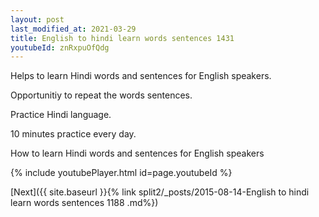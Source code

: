```yaml
---
layout: post
last_modified_at: 2021-03-29
title: English to hindi learn words sentences 1431 
youtubeId: znRxpuOfQdg
---
```

 
 
Helps to learn Hindi words and sentences for English speakers.

Opportunitiy to repeat the words sentences. 

Practice Hindi language. 
 
10 minutes practice every day. 
 
How to learn Hindi words and sentences for English speakers 
 
{% include youtubePlayer.html id=page.youtubeId %}
 
 
[Next]({{ site.baseurl }}{% link  split2/_posts/2015-08-14-English to hindi learn words sentences 1188 .md%})
 
